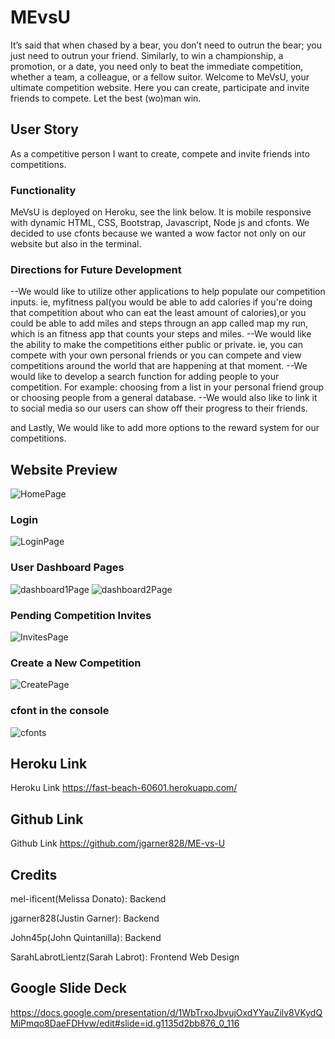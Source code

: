 # MEvsU

It’s said that when chased by a bear, you don’t need to outrun the bear; you just need to outrun your friend. Similarly, to win a championship, a promotion, or a date, you need only to beat the immediate competition, whether a team, a colleague, or a fellow suitor. Welcome to MeVsU, your ultimate competition website. Here you can create, participate and invite friends to compete. Let the best (wo)man win.

## User Story

As a competitive person I want to create, compete and invite friends into competitions.

### Functionality

MeVsU is deployed on Heroku, see the link below. It is mobile responsive with dynamic HTML, CSS, Bootstrap, Javascript, Node js and cfonts. We decided to use cfonts because we wanted a wow factor not only on our website but also in the terminal.

### Directions for Future Development

--We would like to utilize other applications to help populate our competition inputs. ie, myfitness pal(you would be able to add calories if you're doing that competition about who
can eat the least amount of calories),or you could be able to add miles and steps througn an app called map my run, which is an fitness app that counts your steps and miles.
--We would like the ability to make the competitions either public or private. ie, you can compete with your own personal friends or you can compete and
view competitions around the world that are happening at that moment.
--We would like to develop a search function for adding people to your competition. For example: choosing from a list in your personal friend group or choosing people from a general
database.
--We would also like to link it to social media so our users can show off their progress to their friends.

and Lastly, We would like to add more options to the reward system for our competitions.

## Website Preview

![HomePage](public/images/ss.png)

### Login

![LoginPage](public/images/login.png)

### User Dashboard Pages

![dashboard1Page](public/images/dashboard1.png)
![dashboard2Page](public/images/dashboard.png)

### Pending Competition Invites

![InvitesPage](public/images/invites.png)

### Create a New Competition

![CreatePage](public/images/createComp.png)

### cfont in the console

![cfonts](public/images/cfont.png)

## Heroku Link

Heroku Link
https://fast-beach-60601.herokuapp.com/

## Github Link

Github Link
https://github.com/jgarner828/ME-vs-U

## Credits

mel-ificent(Melissa Donato): Backend

jgarner828(Justin Garner): Backend

John45p(John Quintanilla): Backend

SarahLabrotLientz(Sarah Labrot): Frontend Web Design

## Google Slide Deck

https://docs.google.com/presentation/d/1WbTrxoJbvujOxdYYauZilv8VKydQMiPmqo8DaeFDHvw/edit#slide=id.g1135d2bb876_0_116
